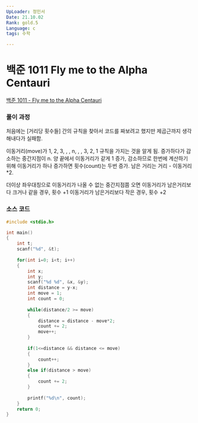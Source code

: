 ```yaml
---
UpLoader: 정민서
Date: 21.10.02
Rank: gold.5
Language: c
tags: 수학

---
```


# 백준 1011 Fly me to the Alpha Centauri

[백준 1011 - Fly me to the Alpha Centauri](https://www.acmicpc.net/problem/1011)  
 
 
### 풀이 과정
처음에는 [거리당 횟수들] 간의 규칙을 찾아서 코드를 짜보려고 했지만 제곱근까지 생각해내다가 실패함. 

이동거리(move)가 1, 2, 3, , ,  n, , , 3, 2, 1 규칙을 가지는 것을 알게 됨.
증가하다가 감소하는 중간지점이 n.
양 끝에서 이동거리가 같게 1 증가, 감소하므로 한번에 계산하기 위해 이동거리가 하나 증가하면 횟수(count)는 두번 증가. 
남은 거리는 거리 - 이동거리 *2.

더이상 좌우대칭으로 이동거리가 나올 수 없는 중간지점쯤 오면
이동거리가 남은거리보다 크거나 같을 경우, 횟수 +1
이동거리가 남은거리보다 작은 경우, 횟수 +2 

### 소스 코드

```c
#include <stdio.h>

int main()
{
    int t;
    scanf("%d", &t);
    
    for(int i=0; i<t; i++)
    {
        int x;
        int y;
        scanf("%d %d", &x, &y);
        int distance = y-x;
        int move = 1;
        int count = 0;
        
        while(distance/2 >= move)
        {
            distance = distance - move*2;
            count += 2; 
            move++; 
        }
        
        if(1<=distance && distance <= move)
        {
            count++;
        }
        else if(distance > move)
        {
            count += 2;
        }
        
        printf("%d\n", count);
    }
    return 0;
}
```

